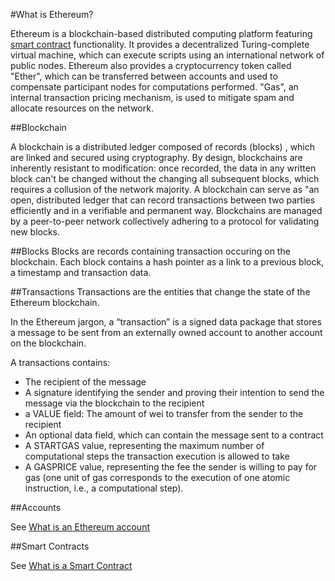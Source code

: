 #What is Ethereum?

Ethereum is a blockchain-based distributed computing platform featuring [smart contract](/docs/Ethereum-glossary-for-newbies/smart-contracts.md) functionality.
It provides a decentralized Turing-complete virtual machine, which can execute scripts using an international network of public nodes. Ethereum also provides a cryptocurrency token called "Ether", which can be transferred between accounts and used to compensate participant nodes for computations performed. "Gas", an internal transaction pricing mechanism, is used to mitigate spam and allocate resources on the network.

##Blockchain

A blockchain is a distributed ledger composed of records (blocks) , which are linked and secured using cryptography.  By design, blockchains are inherently resistant to modification: once recorded, the data in any written block can't be changed  without the changing all subsequent blocks, which requires a collusion of the network majority. A blockchain can serve as "an open, distributed ledger that can record transactions between two parties efficiently and in a verifiable and permanent way. Blockchains are managed by a peer-to-peer network collectively adhering to a protocol for validating new blocks.

##Blocks
Blocks are records containing transaction occuring on the blockchain.
Each block  contains a hash pointer as a link to a previous block, a timestamp and transaction data.

##Transactions
Transactions are the entities that change the state of the Ethereum blockchain.

In the Ethereum jargon, a “transaction” is a signed data package that stores a message to be sent from an externally owned account to another account on the blockchain.

A transactions contains:
* The recipient of the message
* A signature identifying the sender and proving their intention to send the message via the blockchain to the recipient
* a VALUE field: The amount of wei to transfer from the sender to the recipient
* An optional data field, which can contain the message sent to a contract
* A STARTGAS value, representing the maximum number of computational steps the transaction execution is allowed to take
* A GASPRICE value, representing the fee the sender is willing to pay for gas (one unit of gas corresponds to the execution of one atomic instruction, i.e., a computational step).

##Accounts

See [What is an Ethereum account](/docs/Ethereum-glossary-for-newbies/account.md)

##Smart Contracts

See [What is a Smart Contract](/docs/Ethereum-glossary-for-newbies/smart-contracts.md)